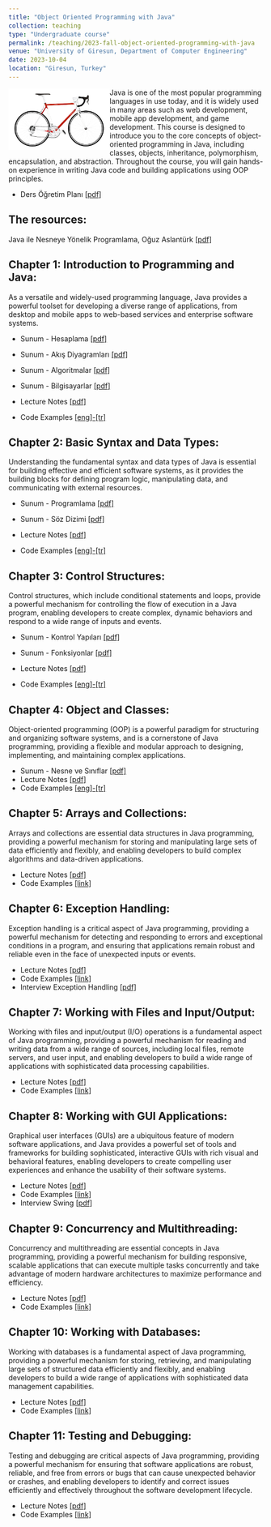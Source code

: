 ```yaml
---
title: "Object Oriented Programming with Java"
collection: teaching
type: "Undergraduate course"
permalink: /teaching/2023-fall-object-oriented-programming-with-java
venue: "University of Giresun, Department of Computer Engineering"
date: 2023-10-04
location: "Giresun, Turkey"
---
```


<img align="left" width="200" alt="object oriented programming" src="/images/teaching/object-oriented-course-i.png"> Java is one of the most popular programming languages in use today, and it is widely used in many areas such as web development, mobile app development, and game development. This course is designed to introduce you to the core concepts of object-oriented programming in Java, including classes, objects, inheritance, polymorphism, encapsulation, and abstraction. Throughout the course, you will gain hands-on experience in writing Java code and building applications using OOP principles. 

* Ders Öğretim Planı <a href="http://sercankulcu.github.io/files/java/slides/Bolum_00_Ders_Ogretim_Planı.pdf">[pdf]</a>


The resources:
---

Java ile Nesneye Yönelik Programlama, Oğuz Aslantürk <a href="https://web.cs.hacettepe.edu.tr/~bbm102/misc/java_notes_by_oa.pdf">[pdf]</a>


Chapter 1: Introduction to Programming and Java: 
-----

As a versatile and widely-used programming language, Java provides a powerful toolset for developing a diverse range of applications, from desktop and mobile apps to web-based services and enterprise software systems.

* Sunum - Hesaplama <a href="http://sercankulcu.github.io/files/java/slides/Bolum_01_Hesaplama_Hesaplamali_Dusunme.pdf">[pdf]</a>
* Sunum - Akış Diyagramları <a href="http://sercankulcu.github.io/files/java/slides/Bolum_01_Akis_Diyagramlari.pdf">[pdf]</a>
* Sunum - Algoritmalar <a href="http://sercankulcu.github.io/files/java/slides/Bolum_01_Algoritmalar.pdf">[pdf]</a>
* Sunum - Bilgisayarlar <a href="http://sercankulcu.github.io/files/java/slides/Bolum_01_Bilgisayarlar.pdf">[pdf]</a> 

* Lecture Notes <a href="http://sercankulcu.github.io/files/java/Chapter_01_Introduction.pdf">[pdf]</a>
* Code Examples <a href="https://github.com/sercankulcu/object-oriented-programming-java/tree/main/Lecture01">[eng]-</a><a href="https://github.com/sercankulcu/object-oriented-programming-java/tree/main/Ders01">[tr]</a>

Chapter 2: Basic Syntax and Data Types: 
-----

Understanding the fundamental syntax and data types of Java is essential for building effective and efficient software systems, as it provides the building blocks for defining program logic, manipulating data, and communicating with external resources.

* Sunum - Programlama <a href="http://sercankulcu.github.io/files/java/slides/Bolum_02_Programlama.pdf">[pdf]</a> 
* Sunum - Söz Dizimi <a href="http://sercankulcu.github.io/files/java/slides/Bolum_02_Soz_Dizimi_Kurallari.pdf">[pdf]</a> 

* Lecture Notes <a href="http://sercankulcu.github.io/files/java/Chapter_02_Basic_Syntax_and_Data_Types.pdf">[pdf]</a>
* Code Examples <a href="https://github.com/sercankulcu/object-oriented-programming-java/tree/main/Lecture02">[eng]-</a><a href="https://github.com/sercankulcu/object-oriented-programming-java/tree/main/Ders02">[tr]</a>

Chapter 3: Control Structures: 
-----

Control structures, which include conditional statements and loops, provide a powerful mechanism for controlling the flow of execution in a Java program, enabling developers to create complex, dynamic behaviors and respond to a wide range of inputs and events.

* Sunum - Kontrol Yapıları <a href="http://sercankulcu.github.io/files/java/slides/Bolum_03_Kontrol_Yapilari.pdf">[pdf]</a> 
* Sunum - Fonksiyonlar <a href="http://sercankulcu.github.io/files/java/slides/Bolum_03_Fonksiyonlar.pdf">[pdf]</a> 

* Lecture Notes <a href="http://sercankulcu.github.io/files/java/Chapter_03_Control_Structures.pdf">[pdf]</a>
* Code Examples <a href="https://github.com/sercankulcu/object-oriented-programming-java/tree/main/Lecture03">[eng]-</a><a href="https://github.com/sercankulcu/object-oriented-programming-java/tree/main/Ders03">[tr]</a>


Chapter 4: Object and Classes: 
-----

Object-oriented programming (OOP) is a powerful paradigm for structuring and organizing software systems, and is a cornerstone of Java programming, providing a flexible and modular approach to designing, implementing, and maintaining complex applications.

* Sunum - Nesne ve Sınıflar <a href="http://sercankulcu.github.io/files/java/slides/Bolum_04_Nesne_Sinif.pdf">[pdf]</a> 
* Lecture Notes <a href="http://sercankulcu.github.io/files/java/Chapter_04_Object_Oriented_Programming.pdf">[pdf]</a>
* Code Examples <a href="https://github.com/sercankulcu/object-oriented-programming-java/tree/main/Lecture04">[eng]-</a><a href="https://github.com/sercankulcu/object-oriented-programming-java/tree/main/Ders04">[tr]</a>


Chapter 5: Arrays and Collections: 
-----

Arrays and collections are essential data structures in Java programming, providing a powerful mechanism for storing and manipulating large sets of data efficiently and flexibly, and enabling developers to build complex algorithms and data-driven applications.

* Lecture Notes <a href="http://sercankulcu.github.io/files/java/Chapter_05_Arrays_And_Collections.pdf">[pdf]</a>
* Code Examples <a href="https://github.com/sercankulcu/object-oriented-programming-java/tree/main/Lecture05">[link]</a>

Chapter 6: Exception Handling: 
-----

Exception handling is a critical aspect of Java programming, providing a powerful mechanism for detecting and responding to errors and exceptional conditions in a program, and ensuring that applications remain robust and reliable even in the face of unexpected inputs or events.

* Lecture Notes <a href="http://sercankulcu.github.io/files/java/Chapter_06_Exception_Handling.pdf">[pdf]</a>
* Code Examples <a href="https://github.com/sercankulcu/object-oriented-programming-java/tree/main/Lecture06">[link]</a>
* Interview Exception Handling <a href="http://sercankulcu.github.io/files/java/Interview_Exception_Handling.pdf">[pdf]</a>

Chapter 7: Working with Files and Input/Output: 
-----

Working with files and input/output (I/O) operations is a fundamental aspect of Java programming, providing a powerful mechanism for reading and writing data from a wide range of sources, including local files, remote servers, and user input, and enabling developers to build a wide range of applications with sophisticated data processing capabilities.

* Lecture Notes <a href="http://sercankulcu.github.io/files/java/Chapter_07_Working_With_Files_And_Input_Output.pdf">[pdf]</a>
* Code Examples <a href="https://github.com/sercankulcu/object-oriented-programming-java/tree/main/Lecture07">[link]</a>

Chapter 8: Working with GUI Applications: 
-----

Graphical user interfaces (GUIs) are a ubiquitous feature of modern software applications, and Java provides a powerful set of tools and frameworks for building sophisticated, interactive GUIs with rich visual and behavioral features, enabling developers to create compelling user experiences and enhance the usability of their software systems.

* Lecture Notes <a href="http://sercankulcu.github.io/files/java/Chapter_08_Working_With_GUI_Applications.pdf">[pdf]</a>
* Code Examples <a href="https://github.com/sercankulcu/object-oriented-programming-java/tree/main/Lecture08">[link]</a>
* Interview Swing <a href="http://sercankulcu.github.io/files/java/Chapter_08_Interview_Swing.pdf">[pdf]</a>

Chapter 9: Concurrency and Multithreading: 
-----

Concurrency and multithreading are essential concepts in Java programming, providing a powerful mechanism for building responsive, scalable applications that can execute multiple tasks concurrently and take advantage of modern hardware architectures to maximize performance and efficiency.

* Lecture Notes <a href="http://sercankulcu.github.io/files/java/Chapter_09_Concurrency_And_Multithreading.pdf">[pdf]</a>
* Code Examples <a href="https://github.com/sercankulcu/object-oriented-programming-java/tree/main/Lecture09">[link]</a>

Chapter 10: Working with Databases: 
-----

Working with databases is a fundamental aspect of Java programming, providing a powerful mechanism for storing, retrieving, and manipulating large sets of structured data efficiently and flexibly, and enabling developers to build a wide range of applications with sophisticated data management capabilities.

* Lecture Notes <a href="http://sercankulcu.github.io/files/java/Chapter_10_Working_With_Databases.pdf">[pdf]</a>
* Code Examples <a href="https://github.com/sercankulcu/object-oriented-programming-java/tree/main/Lecture10">[link]</a>

Chapter 11: Testing and Debugging: 
-----

Testing and debugging are critical aspects of Java programming, providing a powerful mechanism for ensuring that software applications are robust, reliable, and free from errors or bugs that can cause unexpected behavior or crashes, and enabling developers to identify and correct issues efficiently and effectively throughout the software development lifecycle.

* Lecture Notes <a href="http://sercankulcu.github.io/files/java/Chapter_12_Testing_And_Debugging.pdf">[pdf]</a>
* Code Examples <a href="https://github.com/sercankulcu/object-oriented-programming-java/tree/main/Lecture12">[link]</a>

